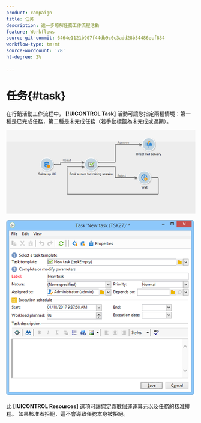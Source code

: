 ```yaml
---
product: campaign
title: 任务
description: 進一步瞭解任務工作流程活動
feature: Workflows
source-git-commit: 6464e1121b907f44db9c0c3add28b54486ecf834
workflow-type: tm+mt
source-wordcount: '78'
ht-degree: 2%

---
```


# 任务{#task}

在行銷活動工作流程中， **[!UICONTROL Task]** 活動可讓您指定兩種情境：第一種是已完成任務，第二種是未完成任務（若手動標籤為未完成或過期）。

![](assets/mrm_task_in_workflow.png)



![](assets/wkf_task_activity.png)

此 **[!UICONTROL Resources]** 選項可讓您定義數個運運算元以及任務的核准排程。 如果核准者拒絕，這不會導致任務本身被拒絕。
